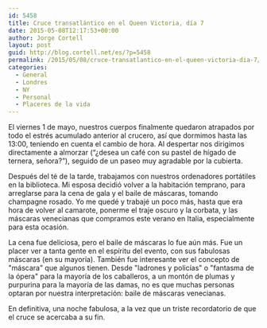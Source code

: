 ```yaml
---
id: 5458
title: Cruce transatlántico en el Queen Victoria, día 7
date: 2015-05-08T12:17:53+00:00
author: Jorge Cortell
layout: post
guid: http://blog.cortell.net/es/?p=5458
permalink: /2015/05/08/cruce-transatlantico-en-el-queen-victoria-dia-7/
categories:
  - General
  - Londres
  - NY
  - Personal
  - Placeres de la vida
---
```

El viernes 1 de mayo, nuestros cuerpos finalmente quedaron atrapados por todo el estrés acumulado anterior al crucero, así que dormimos hasta las 13:00, teniendo en cuenta el cambio de hora. Al despertar nos dirigimos directamente a almorzar (“¿desea un café con su pastel de hígado de ternera, señora?”), seguido de un paseo muy agradable por la cubierta.

Después del té de la tarde, trabajamos con nuestros ordenadores portátiles en la biblioteca. Mi esposa decidió volver a la habitación temprano, para arreglarse para la cena de gala y el baile de máscaras, tomando champagne rosado. Yo me quedé y trabajé un poco más, hasta que era hora de volver al camarote, ponerme el traje oscuro y la corbata, y las máscaras venecianas que compramos este verano en Italia, especialmente para esta ocasión.

La cena fue deliciosa, pero el baile de máscaras lo fue aún más. Fue un placer ver a tanta gente en el espíritu del evento, con sus fabulosas máscaras (en su mayoría). También fue interesante ver el concepto de "máscara" que algunos tienen. Desde "ladrones y policías" o "fantasma de la ópera" para la mayoría de los caballeros, a un montón de plumas y purpurina para la mayoría de las damas, no es que muchas personas optaran por nuestra interpretación: baile de máscaras venecianas.

En definitiva, una noche fabulosa, a la vez que un triste recordatorio de que el cruce se acercaba a su fin.